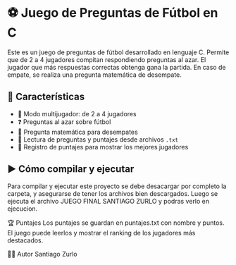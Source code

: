 # ⚽ Juego de Preguntas de Fútbol en C

Este es un juego de preguntas de fútbol desarrollado en lenguaje C. Permite que de 2 a 4 jugadores compitan respondiendo preguntas al azar. El jugador que más respuestas correctas obtenga gana la partida. En caso de empate, se realiza una pregunta matemática de desempate.

## 📌 Características

- 👥 Modo multijugador: de 2 a 4 jugadores
- ❓ Preguntas al azar sobre fútbol
- 🧠 Pregunta matemática para desempates
- 📄 Lectura de preguntas y puntajes desde archivos `.txt`
- 💾 Registro de puntajes para mostrar los mejores jugadores

## ▶️ Cómo compilar y ejecutar
Para compilar y ejecutar este proyecto se debe desacargar por completo la carpeta, y asegurarse de tener los archivos bien descargados. Luego se ejecuta el archivo JUEGO FINAL SANTIAGO ZURLO y podras verlo en ejecucion.

🏆 Puntajes
Los puntajes se guardan en puntajes.txt con nombre y puntos. El juego puede leerlos y mostrar el ranking de los jugadores más destacados.

👨‍💻 Autor
Santiago Zurlo
